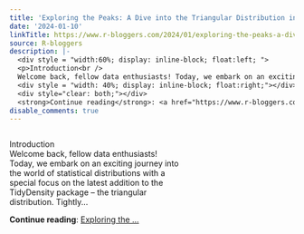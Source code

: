 ```yaml
---
title: 'Exploring the Peaks: A Dive into the Triangular Distribution in TidyDensity'
date: '2024-01-10'
linkTitle: https://www.r-bloggers.com/2024/01/exploring-the-peaks-a-dive-into-the-triangular-distribution-in-tidydensity/
source: R-bloggers
description: |-
  <div style = "width:60%; display: inline-block; float:left; ">
  <p>Introduction<br />
  Welcome back, fellow data enthusiasts! Today, we embark on an exciting journey into the world of statistical distributions with a special focus on the latest addition to the TidyDensity package – the triangular distribution. Tightly...</p></div>
  <div style = "width: 40%; display: inline-block; float:right;"></div>
  <div style="clear: both;"></div>
  <strong>Continue reading</strong>: <a href="https://www.r-bloggers.com/2024/01/exploring-the-peaks-a-dive-into-the-triangular-distribution-in-tidydensity/">Exploring the  ...
disable_comments: true
---
```

<div style = "width:60%; display: inline-block; float:left; ">
<p>Introduction<br />
Welcome back, fellow data enthusiasts! Today, we embark on an exciting journey into the world of statistical distributions with a special focus on the latest addition to the TidyDensity package – the triangular distribution. Tightly...</p></div>
<div style = "width: 40%; display: inline-block; float:right;"></div>
<div style="clear: both;"></div>
<strong>Continue reading</strong>: <a href="https://www.r-bloggers.com/2024/01/exploring-the-peaks-a-dive-into-the-triangular-distribution-in-tidydensity/">Exploring the  ...